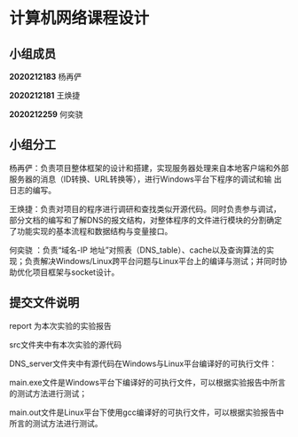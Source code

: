 # 计算机⽹络课程设计

## 小组成员

**2020212183** 	杨再俨

**2020212181** 	王焕捷

**2020212259** 	何奕骁 

## 小组分工

杨再俨：负责项⽬整体框架的设计和搭建，实现服务器处理来⾃本地客户端和外部服务器的消息（ID转换、URL转换等），进⾏Windows平台下程序的调试和输 出⽇志的编写。 

王焕捷：负责对项⽬的程序进⾏调研和查找类似开源代码。同时负责参与调试， 部分⽂档的编写和了解DNS的报⽂结构，对整体程序的⽂件进⾏模块的分割确定 了功能实现的基本流程和数据结构与变量接⼝。 

何奕骁 ：负责“域名-IP 地址”对照表（DNS_table）、cache以及查询算法的实现；负责解决Windows/Linux跨平台问题与Linux平台上的编译与测试；并同时协助优化项⽬框架与socket设计。 

## 提交文件说明

report 为本次实验的实验报告

src文件夹中有本次实验的源代码

DNS_server文件夹中有源代码在Windows与Linux平台编译好的可执行文件：

​	main.exe文件是Windows平台下编译好的可执行文件，可以根据实验报告中所言的测试方法进行测试；

​	main.out文件是Linux平台下使用gcc编译好的可执行文件，可以根据实验报告中所言的测试方法进行测试。

